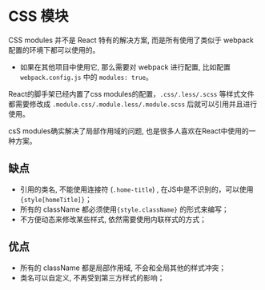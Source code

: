 # CSS 模块

CSS modules 并不是 React 特有的解决方案, 而是所有使用了类似于 webpack 配置的环境下都可以使用的。

- 如果在其他项目中使用它, 那么需要对 webpack 进行配置, 比如配置 `webpack.config.js` 中的 `modules: true`。

React的脚手架已经内置了css modules的配置，`.css/.less/.scss` 等样式文件都需要修改成 `.module.css/.module.less/.module.scss` 后就可以引用并且进行使用。
  
csS modules确实解决了局部作用域的问题, 也是很多人喜欢在React中使用的一种方案。

## 缺点

- 引用的类名, 不能使用连接符 (`.home-title`) , 在JS中是不识别的，可以使用 `{style[homeTitle]}`；
- 所有的 className 都必须使用`{style.className}` 的形式来编写；
- 不方便动态来修改某些样式, 依然需要使用内联样式的方式；

## 优点

- 所有的 className 都是局部作用域, 不会和全局其他的样式冲突；
- 类名可以自定义, 不再受到第三方样式的影响；